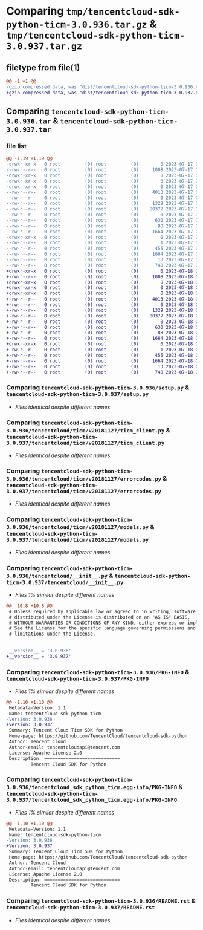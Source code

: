 # Comparing `tmp/tencentcloud-sdk-python-ticm-3.0.936.tar.gz` & `tmp/tencentcloud-sdk-python-ticm-3.0.937.tar.gz`

## filetype from file(1)

```diff
@@ -1 +1 @@
-gzip compressed data, was "dist/tencentcloud-sdk-python-ticm-3.0.936.tar", last modified: Mon Jul 17 00:37:23 2023, max compression
+gzip compressed data, was "dist/tencentcloud-sdk-python-ticm-3.0.937.tar", last modified: Tue Jul 18 00:32:56 2023, max compression
```

## Comparing `tencentcloud-sdk-python-ticm-3.0.936.tar` & `tencentcloud-sdk-python-ticm-3.0.937.tar`

### file list

```diff
@@ -1,19 +1,19 @@
-drwxr-xr-x   0 root         (0) root         (0)        0 2023-07-17 00:37:23.000000 tencentcloud-sdk-python-ticm-3.0.936/
--rw-r--r--   0 root         (0) root         (0)     1008 2023-07-17 00:37:23.000000 tencentcloud-sdk-python-ticm-3.0.936/setup.py
-drwxr-xr-x   0 root         (0) root         (0)        0 2023-07-17 00:37:23.000000 tencentcloud-sdk-python-ticm-3.0.936/tencentcloud/
-drwxr-xr-x   0 root         (0) root         (0)        0 2023-07-17 00:37:23.000000 tencentcloud-sdk-python-ticm-3.0.936/tencentcloud/ticm/
-drwxr-xr-x   0 root         (0) root         (0)        0 2023-07-17 00:37:23.000000 tencentcloud-sdk-python-ticm-3.0.936/tencentcloud/ticm/v20181127/
--rw-r--r--   0 root         (0) root         (0)     4013 2023-07-17 00:37:23.000000 tencentcloud-sdk-python-ticm-3.0.936/tencentcloud/ticm/v20181127/ticm_client.py
--rw-r--r--   0 root         (0) root         (0)        0 2023-07-17 00:37:23.000000 tencentcloud-sdk-python-ticm-3.0.936/tencentcloud/ticm/v20181127/__init__.py
--rw-r--r--   0 root         (0) root         (0)     1329 2023-07-17 00:37:23.000000 tencentcloud-sdk-python-ticm-3.0.936/tencentcloud/ticm/v20181127/errorcodes.py
--rw-r--r--   0 root         (0) root         (0)    80377 2023-07-17 00:37:23.000000 tencentcloud-sdk-python-ticm-3.0.936/tencentcloud/ticm/v20181127/models.py
--rw-r--r--   0 root         (0) root         (0)        0 2023-07-17 00:37:23.000000 tencentcloud-sdk-python-ticm-3.0.936/tencentcloud/ticm/__init__.py
--rw-r--r--   0 root         (0) root         (0)      630 2023-07-17 00:37:23.000000 tencentcloud-sdk-python-ticm-3.0.936/tencentcloud/__init__.py
--rw-r--r--   0 root         (0) root         (0)       88 2023-07-17 00:37:23.000000 tencentcloud-sdk-python-ticm-3.0.936/setup.cfg
--rw-r--r--   0 root         (0) root         (0)     1664 2023-07-17 00:37:23.000000 tencentcloud-sdk-python-ticm-3.0.936/PKG-INFO
-drwxr-xr-x   0 root         (0) root         (0)        0 2023-07-17 00:37:23.000000 tencentcloud-sdk-python-ticm-3.0.936/tencentcloud_sdk_python_ticm.egg-info/
--rw-r--r--   0 root         (0) root         (0)        1 2023-07-17 00:37:23.000000 tencentcloud-sdk-python-ticm-3.0.936/tencentcloud_sdk_python_ticm.egg-info/dependency_links.txt
--rw-r--r--   0 root         (0) root         (0)      455 2023-07-17 00:37:23.000000 tencentcloud-sdk-python-ticm-3.0.936/tencentcloud_sdk_python_ticm.egg-info/SOURCES.txt
--rw-r--r--   0 root         (0) root         (0)     1664 2023-07-17 00:37:23.000000 tencentcloud-sdk-python-ticm-3.0.936/tencentcloud_sdk_python_ticm.egg-info/PKG-INFO
--rw-r--r--   0 root         (0) root         (0)       13 2023-07-17 00:37:23.000000 tencentcloud-sdk-python-ticm-3.0.936/tencentcloud_sdk_python_ticm.egg-info/top_level.txt
--rw-r--r--   0 root         (0) root         (0)      740 2023-07-17 00:37:23.000000 tencentcloud-sdk-python-ticm-3.0.936/README.rst
+drwxr-xr-x   0 root         (0) root         (0)        0 2023-07-18 00:32:56.000000 tencentcloud-sdk-python-ticm-3.0.937/
+-rw-r--r--   0 root         (0) root         (0)     1008 2023-07-18 00:32:55.000000 tencentcloud-sdk-python-ticm-3.0.937/setup.py
+drwxr-xr-x   0 root         (0) root         (0)        0 2023-07-18 00:32:56.000000 tencentcloud-sdk-python-ticm-3.0.937/tencentcloud/
+drwxr-xr-x   0 root         (0) root         (0)        0 2023-07-18 00:32:56.000000 tencentcloud-sdk-python-ticm-3.0.937/tencentcloud/ticm/
+drwxr-xr-x   0 root         (0) root         (0)        0 2023-07-18 00:32:56.000000 tencentcloud-sdk-python-ticm-3.0.937/tencentcloud/ticm/v20181127/
+-rw-r--r--   0 root         (0) root         (0)     4013 2023-07-18 00:32:55.000000 tencentcloud-sdk-python-ticm-3.0.937/tencentcloud/ticm/v20181127/ticm_client.py
+-rw-r--r--   0 root         (0) root         (0)        0 2023-07-18 00:32:55.000000 tencentcloud-sdk-python-ticm-3.0.937/tencentcloud/ticm/v20181127/__init__.py
+-rw-r--r--   0 root         (0) root         (0)     1329 2023-07-18 00:32:55.000000 tencentcloud-sdk-python-ticm-3.0.937/tencentcloud/ticm/v20181127/errorcodes.py
+-rw-r--r--   0 root         (0) root         (0)    80377 2023-07-18 00:32:55.000000 tencentcloud-sdk-python-ticm-3.0.937/tencentcloud/ticm/v20181127/models.py
+-rw-r--r--   0 root         (0) root         (0)        0 2023-07-18 00:32:55.000000 tencentcloud-sdk-python-ticm-3.0.937/tencentcloud/ticm/__init__.py
+-rw-r--r--   0 root         (0) root         (0)      630 2023-07-18 00:32:55.000000 tencentcloud-sdk-python-ticm-3.0.937/tencentcloud/__init__.py
+-rw-r--r--   0 root         (0) root         (0)       88 2023-07-18 00:32:56.000000 tencentcloud-sdk-python-ticm-3.0.937/setup.cfg
+-rw-r--r--   0 root         (0) root         (0)     1664 2023-07-18 00:32:56.000000 tencentcloud-sdk-python-ticm-3.0.937/PKG-INFO
+drwxr-xr-x   0 root         (0) root         (0)        0 2023-07-18 00:32:56.000000 tencentcloud-sdk-python-ticm-3.0.937/tencentcloud_sdk_python_ticm.egg-info/
+-rw-r--r--   0 root         (0) root         (0)        1 2023-07-18 00:32:56.000000 tencentcloud-sdk-python-ticm-3.0.937/tencentcloud_sdk_python_ticm.egg-info/dependency_links.txt
+-rw-r--r--   0 root         (0) root         (0)      455 2023-07-18 00:32:56.000000 tencentcloud-sdk-python-ticm-3.0.937/tencentcloud_sdk_python_ticm.egg-info/SOURCES.txt
+-rw-r--r--   0 root         (0) root         (0)     1664 2023-07-18 00:32:56.000000 tencentcloud-sdk-python-ticm-3.0.937/tencentcloud_sdk_python_ticm.egg-info/PKG-INFO
+-rw-r--r--   0 root         (0) root         (0)       13 2023-07-18 00:32:56.000000 tencentcloud-sdk-python-ticm-3.0.937/tencentcloud_sdk_python_ticm.egg-info/top_level.txt
+-rw-r--r--   0 root         (0) root         (0)      740 2023-07-18 00:32:55.000000 tencentcloud-sdk-python-ticm-3.0.937/README.rst
```

### Comparing `tencentcloud-sdk-python-ticm-3.0.936/setup.py` & `tencentcloud-sdk-python-ticm-3.0.937/setup.py`

 * *Files identical despite different names*

### Comparing `tencentcloud-sdk-python-ticm-3.0.936/tencentcloud/ticm/v20181127/ticm_client.py` & `tencentcloud-sdk-python-ticm-3.0.937/tencentcloud/ticm/v20181127/ticm_client.py`

 * *Files identical despite different names*

### Comparing `tencentcloud-sdk-python-ticm-3.0.936/tencentcloud/ticm/v20181127/errorcodes.py` & `tencentcloud-sdk-python-ticm-3.0.937/tencentcloud/ticm/v20181127/errorcodes.py`

 * *Files identical despite different names*

### Comparing `tencentcloud-sdk-python-ticm-3.0.936/tencentcloud/ticm/v20181127/models.py` & `tencentcloud-sdk-python-ticm-3.0.937/tencentcloud/ticm/v20181127/models.py`

 * *Files identical despite different names*

### Comparing `tencentcloud-sdk-python-ticm-3.0.936/tencentcloud/__init__.py` & `tencentcloud-sdk-python-ticm-3.0.937/tencentcloud/__init__.py`

 * *Files 1% similar despite different names*

```diff
@@ -10,8 +10,8 @@
 # Unless required by applicable law or agreed to in writing, software
 # distributed under the License is distributed on an "AS IS" BASIS,
 # WITHOUT WARRANTIES OR CONDITIONS OF ANY KIND, either express or implied.
 # See the License for the specific language governing permissions and
 # limitations under the License.
 
 
-__version__ = '3.0.936'
+__version__ = '3.0.937'
```

### Comparing `tencentcloud-sdk-python-ticm-3.0.936/PKG-INFO` & `tencentcloud-sdk-python-ticm-3.0.937/PKG-INFO`

 * *Files 1% similar despite different names*

```diff
@@ -1,10 +1,10 @@
 Metadata-Version: 1.1
 Name: tencentcloud-sdk-python-ticm
-Version: 3.0.936
+Version: 3.0.937
 Summary: Tencent Cloud Ticm SDK for Python
 Home-page: https://github.com/TencentCloud/tencentcloud-sdk-python
 Author: Tencent Cloud
 Author-email: tencentcloudapi@tencent.com
 License: Apache License 2.0
 Description: ============================
         Tencent Cloud SDK for Python
```

### Comparing `tencentcloud-sdk-python-ticm-3.0.936/tencentcloud_sdk_python_ticm.egg-info/PKG-INFO` & `tencentcloud-sdk-python-ticm-3.0.937/tencentcloud_sdk_python_ticm.egg-info/PKG-INFO`

 * *Files 1% similar despite different names*

```diff
@@ -1,10 +1,10 @@
 Metadata-Version: 1.1
 Name: tencentcloud-sdk-python-ticm
-Version: 3.0.936
+Version: 3.0.937
 Summary: Tencent Cloud Ticm SDK for Python
 Home-page: https://github.com/TencentCloud/tencentcloud-sdk-python
 Author: Tencent Cloud
 Author-email: tencentcloudapi@tencent.com
 License: Apache License 2.0
 Description: ============================
         Tencent Cloud SDK for Python
```

### Comparing `tencentcloud-sdk-python-ticm-3.0.936/README.rst` & `tencentcloud-sdk-python-ticm-3.0.937/README.rst`

 * *Files identical despite different names*

